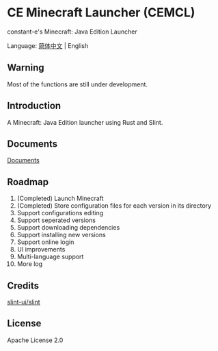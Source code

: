 # CE Minecraft Launcher (CEMCL)
constant-e's Minecraft: Java Edition Launcher

Language: [简体中文](README.md) | English

## Warning
Most of the functions are still under development.

## Introduction
A Minecraft: Java Edition launcher using Rust and Slint.

## Documents
[Documents](https://constant-e.github.io/CEMCL/en/docs)

## Roadmap
1. (Completed) Launch Minecraft
2. (Completed) Store configuration files for each version in its directory
3. Support configurations editing
4. Support seperated versions
5. Support downloading dependencies
6. Support installing new versions
7. Support online login
8. UI improvements
9. Multi-language support
10. More log

## Credits
[slint-ui/slint](https://github.com/slint-ui/slint)

## License
Apache License 2.0
